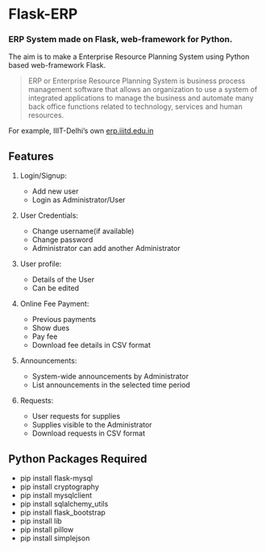 # Flask-ERP
### ERP System made on Flask, web-framework for Python.

The aim is to make a Enterprise Resource Planning System using Python based web-framework
Flask.

> ERP or Enterprise Resource Planning System is business process management software that allows an organization to use a system of integrated applications to manage the business and automate many back office functions related to technology, services and human resources.

For example, IIIT-Delhi’s own [erp.iiitd.edu.in](https://erp.iiitd.edu.in)

## Features
1. Login/Signup:
	* Add new user
	* Login as Administrator/User

2. User Credentials:
	* Change username(if available)
	* Change password
	* Administrator can add another Administrator

3. User profile:
	* Details of the User
	* Can be edited

4. Online Fee Payment:
	* Previous payments
	* Show dues
	* Pay fee
	* Download fee details in CSV format

5. Announcements:
	* System-wide announcements by Administrator
	* List announcements in the selected time period

6. Requests:
	* User requests for supplies
	* Supplies visible to the Administrator
	* Download requests in CSV format
	
## Python Packages Required
* pip install flask-mysql
* pip install cryptography
* pip install mysqlclient
* pip install sqlalchemy_utils
* pip install flask_bootstrap
* pip install lib
* pip install pillow
* pip install simplejson